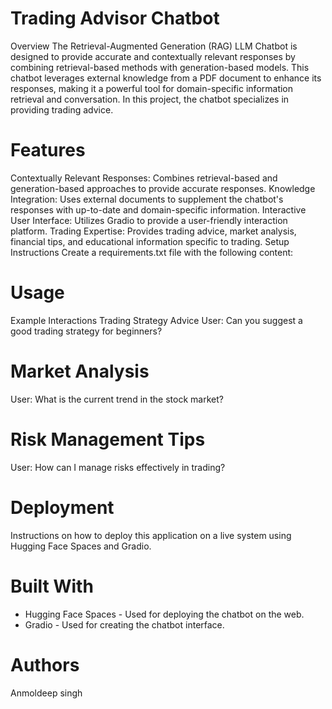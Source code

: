 # Trading Advisor Chatbot
Overview
The Retrieval-Augmented Generation (RAG) LLM Chatbot is designed to provide accurate and contextually relevant responses by combining retrieval-based methods with generation-based models. This chatbot leverages external knowledge from a PDF document to enhance its responses, making it a powerful tool for domain-specific information retrieval and conversation. In this project, the chatbot specializes in providing trading advice.

# Features
Contextually Relevant Responses: Combines retrieval-based and generation-based approaches to provide accurate responses.
Knowledge Integration: Uses external documents to supplement the chatbot's responses with up-to-date and domain-specific information.
Interactive User Interface: Utilizes Gradio to provide a user-friendly interaction platform.
Trading Expertise: Provides trading advice, market analysis, financial tips, and educational information specific to trading.
Setup Instructions
Create a requirements.txt file with the following content:


# Usage
Example Interactions
Trading Strategy Advice
User: Can you suggest a good trading strategy for beginners?

# Market Analysis
User: What is the current trend in the stock market?

# Risk Management Tips
User: How can I manage risks effectively in trading?

# Deployment

Instructions on how to deploy this application on a live system using Hugging Face Spaces and Gradio.

# Built With

- Hugging Face Spaces - Used for deploying the chatbot on the web.
- Gradio - Used for creating the chatbot interface.

# Authors
Anmoldeep singh

